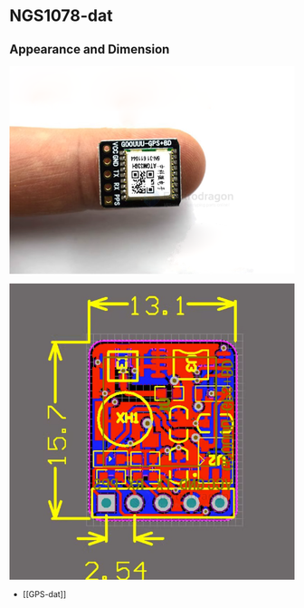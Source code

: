 
# NGS1078-dat

## Appearance and Dimension 

![](GNSS-Module-GPS-Beidou-ATGM336H-5N.png)

![](2024-01-13-12-33-37.png)

- [[GPS-dat]]